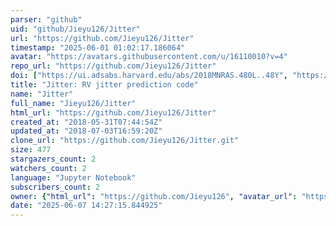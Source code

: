 ```yaml
---
parser: "github"
uid: "github/Jieyu126/Jitter"
url: "https://github.com/Jieyu126/Jitter"
timestamp: "2025-06-01 01:02:17.186064"
avatar: "https://avatars.githubusercontent.com/u/16110010?v=4"
repo_url: "https://github.com/Jieyu126/Jitter"
doi: ["https://ui.adsabs.harvard.edu/abs/2018MNRAS.480L..48Y", "https://ui.adsabs.harvard.edu/abs/2025ascl.soft05007Y/abstract"]
title: "Jitter: RV jitter prediction code"
name: "Jitter"
full_name: "Jieyu126/Jitter"
html_url: "https://github.com/Jieyu126/Jitter"
created_at: "2018-05-31T07:44:54Z"
updated_at: "2018-07-03T16:59:20Z"
clone_url: "https://github.com/Jieyu126/Jitter.git"
size: 477
stargazers_count: 2
watchers_count: 2
language: "Jupyter Notebook"
subscribers_count: 2
owner: {"html_url": "https://github.com/Jieyu126", "avatar_url": "https://avatars.githubusercontent.com/u/16110010?v=4", "login": "Jieyu126", "type": "User"}
date: "2025-06-07 14:27:15.844925"
---
```

